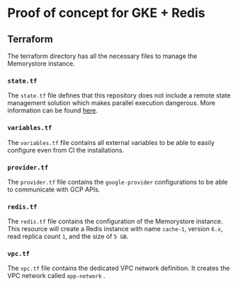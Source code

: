# Proof of concept for GKE + Redis

## Terraform

The terraform directory has all the necessary files to manage the Memorystore instance.

### `state.tf`

The `state.tf` file defines that this repository does not include a remote state management solution which makes parallel execution dangerous. More information can be found [here](https://medium.com/devops-mojo/terraform-remote-states-overview-what-is-terraform-remote-state-storage-introduction-936223a0e9d0).

### `variables.tf`

The `variables.tf` file contains all external variables to be able to easily configure even from CI the installations.

### `provider.tf`

The `provider.tf` file contains the `google-provider` configurations to be able to communicate with GCP APIs.

### `redis.tf`

The `redis.tf` file contains the configuration of the Memorystore instance. This resource will create a Redis instance with name `cache-1`, version `6.x`, read replica count `1`, and the size of `5 GB`.

### `vpc.tf`

The `vpc.tf` file contains the dedicated VPC network definition. It creates the VPC network called `app-network` .
